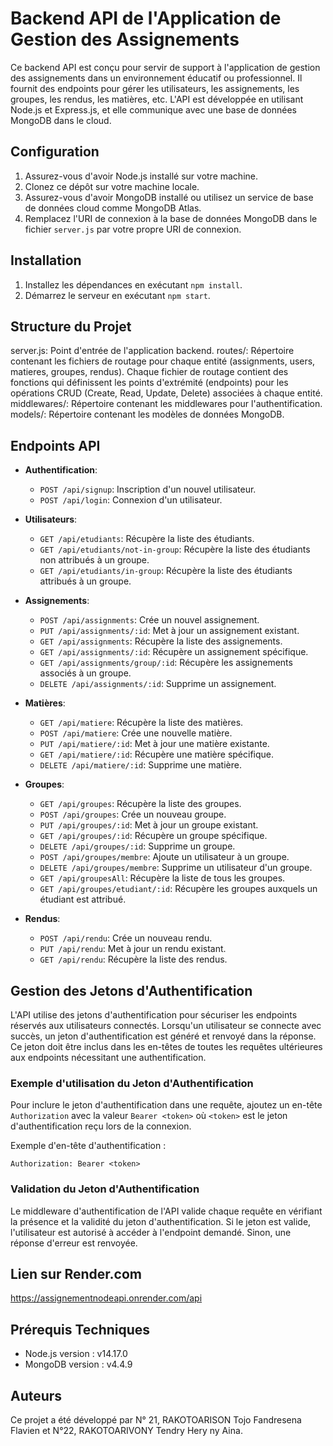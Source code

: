 # Backend API de l'Application de Gestion des Assignements

Ce backend API est conçu pour servir de support à l'application de gestion des assignements dans un environnement éducatif ou professionnel. Il fournit des endpoints pour gérer les utilisateurs, les assignements, les groupes, les rendus, les matières, etc. L'API est développée en utilisant Node.js et Express.js, et elle communique avec une base de données MongoDB dans le cloud.

## Configuration

1. Assurez-vous d'avoir Node.js installé sur votre machine.
2. Clonez ce dépôt sur votre machine locale.
3. Assurez-vous d'avoir MongoDB installé ou utilisez un service de base de données cloud comme MongoDB Atlas.
4. Remplacez l'URI de connexion à la base de données MongoDB dans le fichier `server.js` par votre propre URI de connexion.

## Installation

1. Installez les dépendances en exécutant `npm install`.
2. Démarrez le serveur en exécutant `npm start`.

## Structure du Projet
server.js: Point d'entrée de l'application backend.
routes/: Répertoire contenant les fichiers de routage pour chaque entité (assignments, users, matieres, groupes, rendus). Chaque fichier de routage contient des fonctions qui définissent les points d'extrémité (endpoints) pour les opérations CRUD (Create, Read, Update, Delete) associées à chaque entité.
middlewares/: Répertoire contenant les middlewares pour l'authentification.
models/: Répertoire contenant les modèles de données MongoDB.

## Endpoints API

- **Authentification**:
  - `POST /api/signup`: Inscription d'un nouvel utilisateur.
  - `POST /api/login`: Connexion d'un utilisateur.

- **Utilisateurs**:
  - `GET /api/etudiants`: Récupère la liste des étudiants.
  - `GET /api/etudiants/not-in-group`: Récupère la liste des étudiants non attribués à un groupe.
  - `GET /api/etudiants/in-group`: Récupère la liste des étudiants attribués à un groupe.

- **Assignements**:
  - `POST /api/assignments`: Crée un nouvel assignement.
  - `PUT /api/assignments/:id`: Met à jour un assignement existant.
  - `GET /api/assignments`: Récupère la liste des assignements.
  - `GET /api/assignments/:id`: Récupère un assignement spécifique.
  - `GET /api/assignments/group/:id`: Récupère les assignements associés à un groupe.
  - `DELETE /api/assignments/:id`: Supprime un assignement.

- **Matières**:
  - `GET /api/matiere`: Récupère la liste des matières.
  - `POST /api/matiere`: Crée une nouvelle matière.
  - `PUT /api/matiere/:id`: Met à jour une matière existante.
  - `GET /api/matiere/:id`: Récupère une matière spécifique.
  - `DELETE /api/matiere/:id`: Supprime une matière.

- **Groupes**:
  - `GET /api/groupes`: Récupère la liste des groupes.
  - `POST /api/groupes`: Crée un nouveau groupe.
  - `PUT /api/groupes/:id`: Met à jour un groupe existant.
  - `GET /api/groupes/:id`: Récupère un groupe spécifique.
  - `DELETE /api/groupes/:id`: Supprime un groupe.
  - `POST /api/groupes/membre`: Ajoute un utilisateur à un groupe.
  - `DELETE /api/groupes/membre`: Supprime un utilisateur d'un groupe.
  - `GET /api/groupesAll`: Récupère la liste de tous les groupes.
  - `GET /api/groupes/etudiant/:id`: Récupère les groupes auxquels un étudiant est attribué.

- **Rendus**:
  - `POST /api/rendu`: Crée un nouveau rendu.
  - `PUT /api/rendu`: Met à jour un rendu existant.
  - `GET /api/rendu`: Récupère la liste des rendus.


## Gestion des Jetons d'Authentification

L'API utilise des jetons d'authentification pour sécuriser les endpoints réservés aux utilisateurs connectés. Lorsqu'un utilisateur se connecte avec succès, un jeton d'authentification est généré et renvoyé dans la réponse. Ce jeton doit être inclus dans les en-têtes de toutes les requêtes ultérieures aux endpoints nécessitant une authentification.

### Exemple d'utilisation du Jeton d'Authentification

Pour inclure le jeton d'authentification dans une requête, ajoutez un en-tête `Authorization` avec la valeur `Bearer <token>` où `<token>` est le jeton d'authentification reçu lors de la connexion.

Exemple d'en-tête d'authentification :
```
Authorization: Bearer <token>
```

### Validation du Jeton d'Authentification

Le middleware d'authentification de l'API valide chaque requête en vérifiant la présence et la validité du jeton d'authentification. Si le jeton est valide, l'utilisateur est autorisé à accéder à l'endpoint demandé. Sinon, une réponse d'erreur est renvoyée.

## Lien sur Render.com
https://assignementnodeapi.onrender.com/api

## Prérequis Techniques

- Node.js version : v14.17.0
- MongoDB version : v4.4.9

## Auteurs
Ce projet a été développé par N° 21, RAKOTOARISON Tojo Fandresena Flavien et N°22, RAKOTOARIVONY Tendry Hery ny Aina.